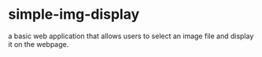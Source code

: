 # simple-img-display
a basic web application that allows users to select an image file and display it on the webpage.
